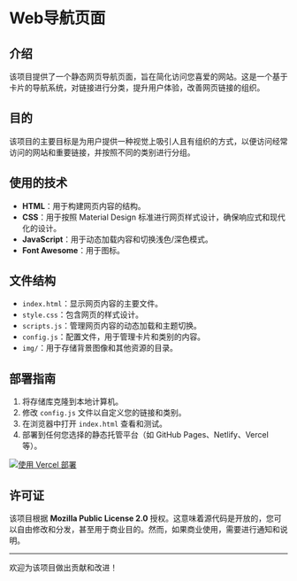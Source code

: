 # Web导航页面

## 介绍

该项目提供了一个静态网页导航页面，旨在简化访问您喜爱的网站。这是一个基于卡片的导航系统，对链接进行分类，提升用户体验，改善网页链接的组织。

## 目的

该项目的主要目标是为用户提供一种视觉上吸引人且有组织的方式，以便访问经常访问的网站和重要链接，并按照不同的类别进行分组。

## 使用的技术

- **HTML**：用于构建网页内容的结构。
- **CSS**：用于按照 Material Design 标准进行网页样式设计，确保响应式和现代化的设计。
- **JavaScript**：用于动态加载内容和切换浅色/深色模式。
- **Font Awesome**：用于图标。

## 文件结构

- `index.html`：显示网页内容的主要文件。
- `style.css`：包含网页的样式设计。
- `scripts.js`：管理网页内容的动态加载和主题切换。
- `config.js`：配置文件，用于管理卡片和类别的内容。
- `img/`：用于存储背景图像和其他资源的目录。

## 部署指南

1. 将存储库克隆到本地计算机。
2. 修改 `config.js` 文件以自定义您的链接和类别。
3. 在浏览器中打开 `index.html` 查看和测试。
4. 部署到任何您选择的静态托管平台（如 GitHub Pages、Netlify、Vercel 等）。

[![使用 Vercel 部署](https://vercel.com/button)](https://vercel.com/new/clone?repository-url=https%3A%2F%2Fgithub.com%2Fstvlynn%2Fnavipage)

## 许可证

该项目根据 **Mozilla Public License 2.0** 授权。这意味着源代码是开放的，您可以自由修改和分发，甚至用于商业目的。然而，如果商业使用，需要进行通知和说明。

---

欢迎为该项目做出贡献和改进！
